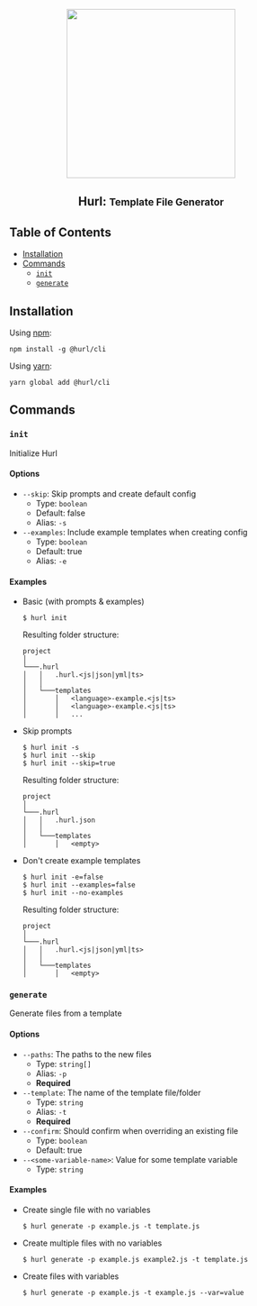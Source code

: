 <p align="center">
<img src="https://raw.githubusercontent.com/hurl-org/hurl/main/static/logo-dark.png" width="300">
<p>

<h2 align="center">Hurl: <small>Template File Generator</small></h2>

## Table of Contents <!-- omit in toc -->

- [Installation](#installation)
- [Commands](#commands)
  - [`init`](#init)
  - [`generate`](#generate)

## Installation

Using [npm](https://www.npmjs.com):

```shell
npm install -g @hurl/cli
```

Using [yarn](https://yarnpkg.com/):

```shell
yarn global add @hurl/cli
```

## Commands

### `init`

Initialize Hurl

#### Options

- `--skip`: Skip prompts and create default config
  - Type: `boolean`
  - Default: false
  - Alias: `-s`
- `--examples`: Include example templates when creating config
  - Type: `boolean`
  - Default: true
  - Alias: `-e`

#### Examples

- Basic (with prompts & examples)

  ```shell
  $ hurl init
  ```

  Resulting folder structure:

  ```
  project
  │
  └───.hurl
  │   │   .hurl.<js|json|yml|ts>
  │   │
  │   └───templates
  │       │   <language>-example.<js|ts>
  │       │   <language>-example.<js|ts>
  │       │   ...
  ```

- Skip prompts

  ```shell
  $ hurl init -s
  $ hurl init --skip
  $ hurl init --skip=true
  ```

  Resulting folder structure:

  ```
  project
  │
  └───.hurl
  │   │   .hurl.json
  │   │
  │   └───templates
  │       │   <empty>
  ```

- Don't create example templates

  ```shell
  $ hurl init -e=false
  $ hurl init --examples=false
  $ hurl init --no-examples
  ```

  Resulting folder structure:

  ```
  project
  │
  └───.hurl
  │   │   .hurl.<js|json|yml|ts>
  │   │
  │   └───templates
  │       │   <empty>
  ```

### `generate`

Generate files from a template

#### Options

- `--paths`: The paths to the new files
  - Type: `string[]`
  - Alias: `-p`
  - **Required**
- `--template`: The name of the template file/folder
  - Type: `string`
  - Alias: `-t`
  - **Required**
- `--confirm`: Should confirm when overriding an existing file
  - Type: `boolean`
  - Default: true
- `--<some-variable-name>`: Value for some template variable
  - Type: `string`

#### Examples

- Create single file with no variables

  ```shell
  $ hurl generate -p example.js -t template.js
  ```

- Create multiple files with no variables

  ```shell
  $ hurl generate -p example.js example2.js -t template.js
  ```

- Create files with variables

  ```shell
  $ hurl generate -p example.js -t example.js --var=value
  ```
